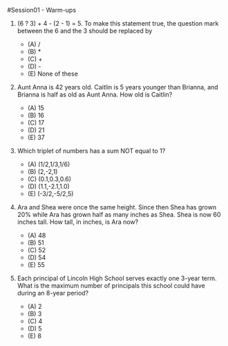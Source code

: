 #Session01 - Warm-ups

1. (6 ? 3) + 4 - (2 - 1) = 5. To make this statement true, the question mark between the 6 and the 3 should be replaced by
   
   - (A) / 
   - (B) * 
   - (C) + 
   - (D) - 
   - (E) None of these
   
2. Aunt Anna is 42 years old. Caitlin is 5 years younger than Brianna, and Brianna is half as old as Aunt Anna. How old is Caitlin?
   
   - (A) 15 
   - (B) 16 
   - (C) 17 
   - (D) 21 
   - (E) 37
   
3. Which triplet of numbers has a sum NOT equal to 1?
   
   - (A) (1/2,1/3,1/6) 
   - (B) (2,-2,1) 
   - (C) (0.1,0.3,0.6) 
   - (D) (1.1,-2.1,1.0) 
   - (E) (-3/2,-5/2,5)
   
4. Ara and Shea were once the same height. Since then Shea has grown 20% while Ara has grown half as many inches as Shea. Shea is now 60 inches tall. How tall, in inches, is Ara now?
   
   - (A) 48 
   - (B) 51 
   - (C) 52 
   - (D) 54 
   - (E) 55
   
5. Each principal of Lincoln High School serves exactly one 3-year term. What is the maximum number of principals this school could have during an 8-year period?
   
   - (A) 2 
   - (B) 3 
   - (C) 4 
   - (D) 5 
   - (E) 8
